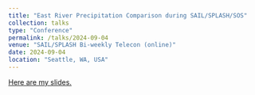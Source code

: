 ```yaml
---
title: "East River Precipitation Comparison during SAIL/SPLASH/SOS"
collection: talks
type: "Conference"
permalink: /talks/2024-09-04
venue: "SAIL/SPLASH Bi-weekly Telecon (online)"
date: 2024-09-04
location: "Seattle, WA, USA"
---
```


[Here are my slides.](https://docs.google.com/presentation/d/1XZfE4IBl31nNyYMooDRXkJ3YER8EySbJ/edit?usp=drive_link&ouid=111433636305075309904&rtpof=true&sd=true)

